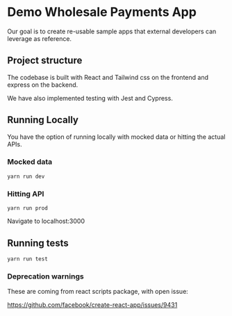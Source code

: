 # Demo Wholesale Payments App

Our goal is to create re-usable sample apps that external developers can leverage
as reference.

## Project structure

The codebase is built with React and Tailwind css on the frontend and express on the backend. 

We have also implemented testing with Jest and Cypress. 

## Running Locally
You have the option of running locally with mocked data or hitting the actual APIs. 

### Mocked data


    yarn run dev

### Hitting API

    yarn run prod

Navigate to localhost:3000

## Running tests

    yarn run test


### Deprecation warnings

These are coming from react scripts package, with open issue:

https://github.com/facebook/create-react-app/issues/9431
